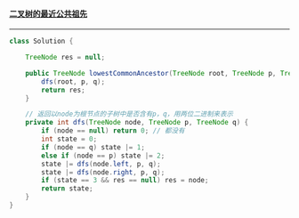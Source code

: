 #### <a href="https://leetcode.cn/problems/lowest-common-ancestor-of-a-binary-tree/">二叉树的最近公共祖先</a>

----------------

```java
class Solution {

    TreeNode res = null;

    public TreeNode lowestCommonAncestor(TreeNode root, TreeNode p, TreeNode q) {
        dfs(root, p, q);
        return res;
    }

    // 返回以node为根节点的子树中是否含有p，q，用两位二进制来表示
    private int dfs(TreeNode node, TreeNode p, TreeNode q) {
        if (node == null) return 0; // 都没有
        int state = 0;
        if (node == q) state |= 1;
        else if (node == p) state |= 2;
        state |= dfs(node.left, p, q);
        state |= dfs(node.right, p, q);
        if (state == 3 && res == null) res = node;
        return state;
    }
}
```

